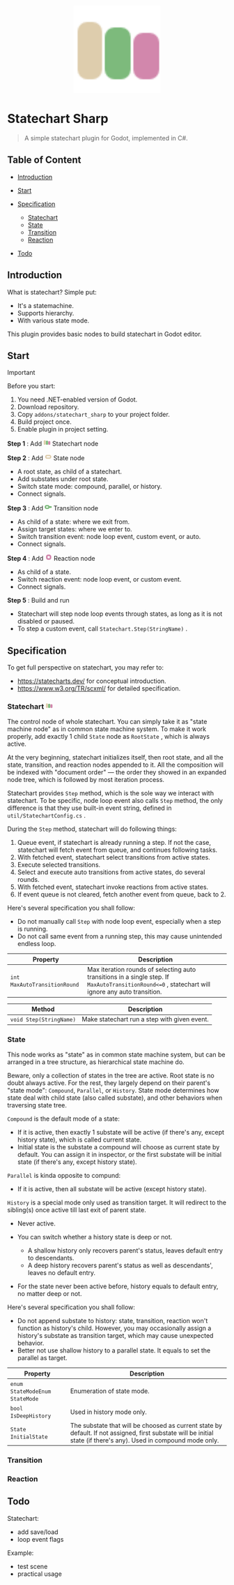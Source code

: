 <p align="center">
  <img src="./addons/statechart_sharp/icon/Statechart.svg" height="200px" />
</p>

# Statechart Sharp

 > A simple statechart plugin for Godot, implemented in C#.

## Table of Content

- [Introduction](#introduction)
- [Start](#start)
- [Specification](#specification)

  - [Statechart](#statechart)
  - [State](#state)
  - [Transition](#transition)
  - [Reaction](#reaction)

- [Todo](#todo)

## Introduction

What is statechart? Simple put:

- It's a statemachine.
- Supports hierarchy.
- With various state mode.

This plugin provides basic nodes to build statechart in Godot editor.

## Start

> [!IMPORTANT]
>
> Before you start:
>
> 1. You need .NET-enabled version of Godot.
> 2. Download repository.
> 3. Copy `addons/statechart_sharp` to your project folder.
> 4. Build project once.
> 5. Enable plugin in project setting.

**Step 1** : Add <img src="./addons/statechart_sharp/icon/Statechart.svg" alt="Statechart" style="width:16px;" align="bottom"/> Statechart node

**Step 2** : Add <img src="./addons/statechart_sharp/icon/State.svg" style="width:16px;" alt="State" align="bottom"/> State node

- A root state, as child of a statechart.
- Add substates under root state.
- Switch state mode: compound, parallel, or history.
- Connect signals.

**Step 3** : Add <img src="./addons/statechart_sharp/icon/Transition.svg" style="width:16px;" alt="Transition" align="bottom"/> Transition node

- As child of a state: where we exit from.
- Assign target states: where we enter to.
- Switch transition event: node loop event, custom event, or auto.
- Connect signals.

**Step 4** : Add <img src="./addons/statechart_sharp/icon/Reaction.svg" style="width:16px;" alt="Action" align="bottom"/> Reaction node

- As child of a state.
- Switch reaction event: node loop event, or custom event.
- Connect signals.

**Step 5** : Build and run

- Statechart will step node loop events through states, as long as it is not disabled or paused.
- To step a custom event, call `Statechart.Step(StringName)` .

## Specification

To get full perspective on statechart, you may refer to:

- https://statecharts.dev/ for conceptual introduction.
- https://www.w3.org/TR/scxml/ for detailed specification.

### Statechart <img src="./addons/statechart_sharp/icon/Statechart.svg" alt="Statechart" style="width:16px;" align="bottom"/>

The control node of whole statechart. You can simply take it as "state machine node" as in common state machine system. To make it work properly, add exactly 1 child `State` node as `RootState` , which is always active.

At the very beginning, statechart initializes itself, then root state, and all the state, transition, and reaction nodes appended to it. All the composition will be indexed with "document order" — the order they showed in an expanded node tree, which is followed by most iteration process.

Statechart provides `Step` method, which is the sole way we interact with statechart. To be specific, node loop event also calls `Step` method, the only difference is that they use built-in event string, defined in `util/StatechartConfig.cs` .

During the `Step` method, statechart will do following things:

1. Queue event, if statechart is already running a step. If not the case, statechart will fetch event from queue, and continues following tasks.
2. With fetched event, statechart select transitions from active states.
3. Execute selected transitions.
4. Select and execute auto transitions from active states, do several rounds.
5. With fetched event, statechart invoke reactions from active states.
6. If event queue is not cleared, fetch another event from queue, back to 2.

Here's several specification you shall follow:

- Do not manually call `Step` with node loop event, especially when a step is running.
- Do not call same event from a running step, this may cause unintended endless loop.

| Property | Description |
| ---- | ---- |
| `int MaxAutoTransitionRound` | Max iteration rounds of selecting auto transitions in a single step. If `MaxAutoTransitionRound<=0` , statechart will ignore any auto transition. |

| Method | Description |
| ---- | ---- |
| `void Step(StringName)` | Make statechart run a step with given event. |


### State

This node works as "state" as in common state machine system, but can be arranged in a tree structure, as hierarchical state machine do.

Beware, only a collection of states in the tree are active. Root state is no doubt always active. For the rest, they largely depend on their parent's "state mode": `Compound`, `Parallel`, or `History`. State mode determines how state deal with child state (also called substate), and other behaviors when traversing state tree.

`Compound` is the default mode of a state:

- If it is active, then exactly 1 substate will be active (if there's any, except history state), which is called current state.
- Initial state is the substate a compound will choose as current state by default. You can assign it in inspector, or the first substate will be initial state (if there's any, except history state).

`Parallel` is kinda opposite to compund:

- If it is active, then all substate will be active (except history state).

`History` is a special mode only used as transition target. It will redirect to the sibling(s) once active till last exit of parent state.

- Never active.
- You can switch whether a history state is deep or not.

  - A shallow history only recovers parent's status, leaves default entry to descendants.
  - A deep history recovers parent's status as well as descendants', leaves no default entry.

- For the state never been active before, history equals to default entry, no matter deep or not.

Here's several specification you shall follow:

- Do not append substate to history: state, transition, reaction won't function as history's child. However, you may occasionally assign a history's substate as transition target, which may cause unexpected behavior.
- Better not use shallow history to a parallel state. It equals to set the parallel as target.

| Property | Description |
| ---- | ---- |
| `enum StateModeEnum StateMode` | Enumeration of state mode. |
| `bool IsDeepHistory` | Used in history mode only. |
| `State InitialState` | The substate that will be choosed as current state by default. If not assigned, first substate will be initial state (if there's any). Used in compound mode only. |

### Transition

### Reaction

## Todo

Statechart:

- add save/load
- loop event flags

Example:

- test scene
- practical usage
